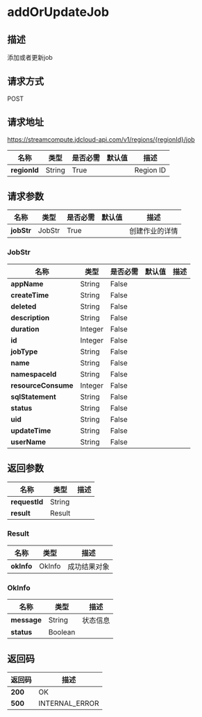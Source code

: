 # addOrUpdateJob


## 描述
添加或者更新job

## 请求方式
POST

## 请求地址
https://streamcompute.jdcloud-api.com/v1/regions/{regionId}/job

|名称|类型|是否必需|默认值|描述|
|---|---|---|---|---|
|**regionId**|String|True| |Region ID|

## 请求参数
|名称|类型|是否必需|默认值|描述|
|---|---|---|---|---|
|**jobStr**|JobStr|True| |创建作业的详情|

### JobStr
|名称|类型|是否必需|默认值|描述|
|---|---|---|---|---|
|**appName**|String|False| | |
|**createTime**|String|False| | |
|**deleted**|String|False| | |
|**description**|String|False| | |
|**duration**|Integer|False| | |
|**id**|Integer|False| | |
|**jobType**|String|False| | |
|**name**|String|False| | |
|**namespaceId**|String|False| | |
|**resourceConsume**|Integer|False| | |
|**sqlStatement**|String|False| | |
|**status**|String|False| | |
|**uid**|String|False| | |
|**updateTime**|String|False| | |
|**userName**|String|False| | |

## 返回参数
|名称|类型|描述|
|---|---|---|
|**requestId**|String| |
|**result**|Result| |


### Result
|名称|类型|描述|
|---|---|---|
|**okInfo**|OkInfo|成功结果对象|
### OkInfo
|名称|类型|描述|
|---|---|---|
|**message**|String|状态信息|
|**status**|Boolean| |

## 返回码
|返回码|描述|
|---|---|
|**200**|OK|
|**500**|INTERNAL_ERROR|
